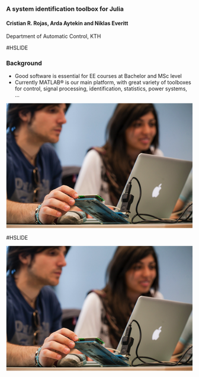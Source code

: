 ### A system identification toolbox for Julia

#### Cristian R. Rojas, Arda Aytekin and Niklas Everitt

Department of Automatic Control, KTH


#HSLIDE

### Background

- Good software is essential for EE courses at Bachelor and MSc level
- Currently MATLAB® is our main platform, with great variety of toolboxes for control, signal processing, identification, statistics, power systems, ...

![Education](figures/education.png)

#HSLIDE

![Flux Explained](figures/education.png)

